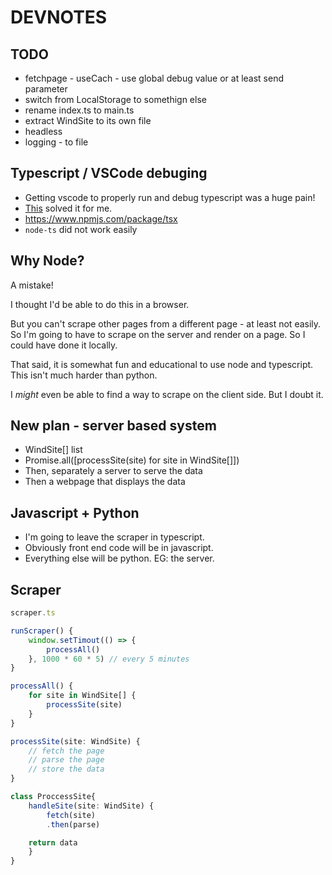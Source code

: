 # DEVNOTES

## TODO

-   fetchpage - useCach - use global debug value or at least send parameter
-   switch from LocalStorage to somethign else
-   rename index.ts to main.ts
-   extract WindSite to its own file
-   headless
-   logging - to file

## Typescript / VSCode debuging

-   Getting vscode to properly run and debug typescript was a huge pain!
-   [This](https://stackoverflow.com/a/74608156/1400991) solved it for me.
-   <https://www.npmjs.com/package/tsx>
-   `node-ts` did not work easily

## Why Node?

A mistake!

I thought I'd be able to do this in a browser.

But you can't scrape other pages from a different page - at least not easily. So I'm going to have to scrape on the server and render on a page. So I could have done it locally.

That said, it is somewhat fun and educational to use node and typescript. This isn't much harder than python.

I _might_ even be able to find a way to scrape on the client side. But I doubt it.

## New plan - server based system

-   WindSite[] list
-   Promise.all([processSite(site) for site in WindSite[]])
-   Then, separately a server to serve the data
-   Then a webpage that displays the data

## Javascript + Python

-   I'm going to leave the scraper in typescript.
-   Obviously front end code will be in javascript.
-   Everything else will be python. EG: the server.

## Scraper

```typescript
scraper.ts

runScraper() {
    window.setTimout(() => {
        processAll()
    }, 1000 * 60 * 5) // every 5 minutes
}

processAll() {
    for site in WindSite[] {
        processSite(site)
    }
}

processSite(site: WindSite) {
    // fetch the page
    // parse the page
    // store the data
}

class ProccessSite{
    handleSite(site: WindSite) {
        fetch(site)
        .then(parse)

    return data
    }
}
```

